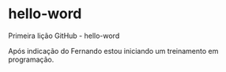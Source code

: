 # hello-word
Primeira lição GitHub - hello-word 

Após indicação do Fernando estou iniciando um treinamento em programação.
